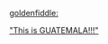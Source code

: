 ---
layout: post
wordpress_id: 655
wordpress_url: http://noesbueno.com/archives/655
date: '2010-06-04 15:00:49 -0500'
date_gmt: '2010-06-04 20:00:49 -0500'
body: |
  <p><a href="http://www.whatevs.net/post/663767599">goldenfiddle:</p>
  <p>"This is GUATEMALA!!!"</a></p>
---